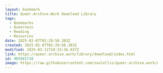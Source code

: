 ```yaml
---
layout: bookmark
title: Queer.Archive.Work Download Library
tags:
  - Bookmarks
  - Queerness
  - Reading
  - Resources
date: 2025-02-07T02:29:58.383Z
created: 2025-02-07T02:29:58.383Z
modified: 2025-03-11T10:33:36.037Z
link: https://queer.archive.work/library/download/index.html
id: 965941718
image: https://raw.githubusercontent.com/soulellis/queer.archive.work/master/library/download/gayflames1_cover_bg_crop.jpg
---
```

